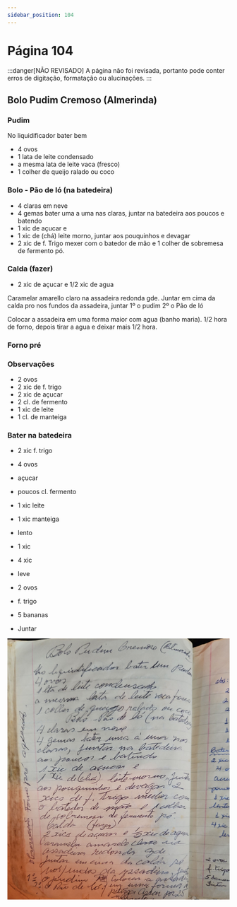 ```yaml
---
sidebar_position: 104
---
```

# Página 104
:::danger[NÃO REVISADO]
A página não foi revisada, portanto pode conter erros de digitação, formatação ou alucinações.
:::
## Bolo Pudim Cremoso (Almerinda)

### Pudim
No liquidificador bater bem
- 4 ovos
- 1 lata de leite condensado
- a mesma lata de leite vaca (fresco)
- 1 colher de queijo ralado ou coco

### Bolo - Pão de ló (na batedeira)
- 4 claras em neve
- 4 gemas bater uma a uma nas claras, juntar na batedeira aos poucos e batendo
- 1 xic de açucar e
- 1 xic de (chá) leite morno, juntar aos pouquinhos e devagar
- 2 xic de f. Trigo mexer com o batedor de mão e 1 colher de sobremesa de fermento pó.

### Calda (fazer)
- 2 xic de açucar e 1/2 xic de agua

Caramelar amarello claro na assadeira redonda gde. Juntar em cima da calda pro nos fundos da assadeira, juntar
1º o pudim
2º o Pão de ló

Colocar a assadeira em uma forma maior com agua (banho maria).
1/2 hora de forno, depois tirar a agua e deixar mais 1/2 hora.

### Forno pré

### Observações
- 2 ovos
- 2 xic de f. trigo
- 2 xic de açucar
- 2 cl. de fermento
- 1 xic de leite
- 1 cl. de manteiga

### Bater na batedeira
- 2 xic f. trigo
- 4 ovos
- açucar

- poucos cl. fermento
- 1 xic leite
- 1 xic manteiga
- lento

- 1 xic
- 4 xic
- leve

- 2 ovos
- f. trigo
- 5 bananas
- Juntar

![imagem base](./images/page_104.png)
